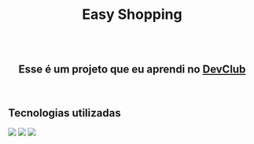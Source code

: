 <h1 align="center">Easy Shopping</h1>
<br>
<br>
<h2 align="center">Esse é um projeto que eu aprendi no <a href="https://rodolfomori.com.br/devclub">DevClub</a></h2>
<br>
<h2>Tecnologias utilizadas</h2>
<img src="https://img.shields.io/badge/HTML5-E34F26?style=for-the-badge&logo=html5&logoColor=white">
<img src="https://img.shields.io/badge/CSS3-1572B6?style=for-the-badge&logo=css3&logoColor=white">
<img src="https://github.com/LucassMCorrea/primeiro-projeto-responsivo/blob/master/assets/easy-shopping.jpg?raw=true">
